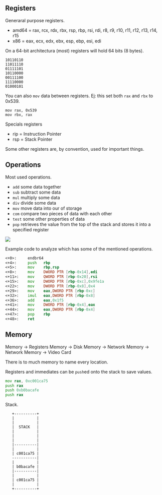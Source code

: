 ## Registers

Generaral purpose registers.

- amd64 = rax, rcx, rdx, rbx, rsp, rbp, rsi, rdi, r8, r9, r10, r11, r12, r13, r14, r15
- x86 = eax, ecx, edx, ebx, esp, ebp, esi, edi

On a 64-bit architectura (most) registers will hold 64 bits (8 bytes).

```
10110110
11011110
01111101
10110000
00111100
11110000
01000101
```

You can also `mov` data between registers. Ej: this set both `rax` and `rbx` to 0x539.

```
mov rax, 0x539
mov rbx, rax
```

Specials registers

- rip = Instruction Pointer
- rsp = Stack Pointer

Some other registers are, by convention, used for important things.

## Operations

Most used operations.

- `add` some data together
- `sub` subtract some data
- `mul` multiply some data
- `div` divide some data
- `mov` move data into our of storage
- `com` compare two pieces of data with each other
- `test` some other properties of data
- `pop` retrieves the value from the top of the stack and stores it into a specified register

![](https://i.imgur.com/W9iqMkP.png)

Example code to analyze which has some of the mentioned operations.

```asm
<+0>:     endbr64 
<+4>:     push   rbp
<+5>:     mov    rbp,rsp
<+8>:     mov    DWORD PTR [rbp-0x14],edi
<+11>:    mov    QWORD PTR [rbp-0x20],rsi
<+15>:    mov    DWORD PTR [rbp-0xc],0x9fe1a
<+22>:    mov    DWORD PTR [rbp-0x8],0x4
<+29>:    mov    eax,DWORD PTR [rbp-0xc]
<+32>:    imul   eax,DWORD PTR [rbp-0x8]
<+36>:    add    eax,0x1f5
<+41>:    mov    DWORD PTR [rbp-0x4],eax
<+44>:    mov    eax,DWORD PTR [rbp-0x4]
<+47>:    pop    rbp
<+48>:    ret
```

## Memory

Memory -> Registers
Memory -> Disk
Memory -> Network
Memory -> Network
Memory -> Video Card

There is to much memory to name every location.

Registers and immediates can be `push`ed onto the stack to save values.

```asm
mov rax, 0xc001ca75
push rax
push 0xb0bacafe
push rax
```

Stack.

```
   +----------+                                                              
   |          |                                                              
   |          |                                                              
   |  STACK   |                                                              
   |          |                                                              
   |          |                                                              
   |          |                                                              
   |----------|                                                              
   |          |                                                             
   | c001ca75 |                                                             
   -----------|                                                              
   |          |                                                              
   | b0bacafe |                                                             
   |----------|                                                              
   |          |                 
   | c001ca75 |                                                              
   |          |                                                              
   +----------+
```

